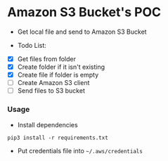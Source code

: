 # Amazon S3 Bucket's POC

* Get local file and send to Amazon S3 Bucket

* Todo List:

- [x] Get files from folder
- [x] Create folder if it isn't existing
- [x] Create file if folder is empty
- [ ] Create Amazon S3 client
- [ ] Send files to S3 bucket

### Usage

* Install dependencies
```
pip3 install -r requirements.txt
```

* Put credentials file into `~/.aws/credentials`
